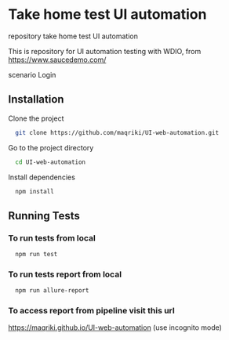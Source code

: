 
# Take home test UI automation

repository take home test UI automation

This is repository for UI automation testing with WDIO, from https://www.saucedemo.com/

scenario Login


## Installation

Clone the project

```bash
  git clone https://github.com/maqriki/UI-web-automation.git
```

Go to the project directory

```bash
  cd UI-web-automation
```

Install dependencies

```bash
  npm install
```

## Running Tests

### To run tests from local

```bash
  npm run test
```

### To run tests report from local

```bash
  npm run allure-report
```
### To access report from pipeline visit this url

https://maqriki.github.io/UI-web-automation (use incognito mode)